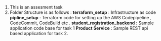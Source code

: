 1. This is an assesment task
2. Folder Structure is as follows :
   **terraform_setup** : Infrastructure as code
   **pipline_setup** : Terraform code for setting up the AWS Codepipeline , CodeCommit, CodeBuild etc .
   **student_registration_backend** : Sample application code base for task 1
   **Product Service** : Sample REST api based application for task 2. 
   
